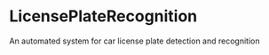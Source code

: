 LicensePlateRecognition
=======================
An automated system for car license plate detection and recognition
